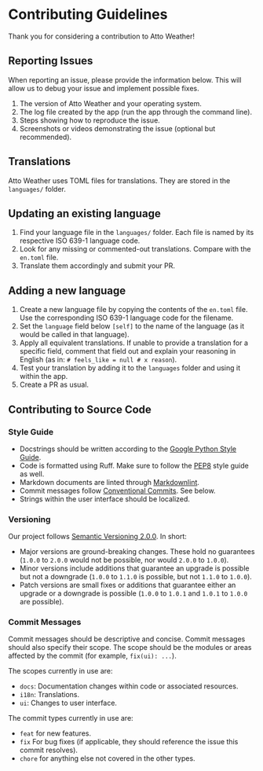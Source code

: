 # Contributing Guidelines

Thank you for considering a contribution to Atto Weather!

## Reporting Issues

When reporting an issue, please provide the information below. This will allow us to debug your issue and implement possible fixes.

1) The version of Atto Weather and your operating system.
2) The log file created by the app (run the app through the command line).
3) Steps showing how to reproduce the issue.
4) Screenshots or videos demonstrating the issue (optional but recommended).

## Translations

Atto Weather uses TOML files for translations. They are stored in the `languages/` folder.

## Updating an existing language

1) Find your language file in the `languages/` folder. Each file is named by its respective ISO 639-1 language code.
2) Look for any missing or commented-out translations. Compare with the `en.toml` file.
3) Translate them accordingly and submit your PR.

## Adding a new language

1) Create a new language file by copying the contents of the `en.toml` file. Use the corresponding ISO 639-1 language code for the filename.
2) Set the `language` field below `[self]` to the name of the language (as it would be called in that language).
3) Apply all equivalent translations. If unable to provide a translation for a specific field, comment that field out and explain your reasoning in English (as in: `# feels_like = null # x reason`).
4) Test your translation by adding it to the `languages` folder and using it within the app.
5) Create a PR as usual.

## Contributing to Source Code

### Style Guide

- Docstrings should be written according to the [Google Python Style Guide](https://google.github.io/styleguide/pyguide.html#docstrings).
- Code is formatted using Ruff. Make sure to follow the [PEP8](https://www.python.org/dev/peps/pep-0008/) style guide as well.
- Markdown documents are linted through [Markdownlint](https://github.com/DavidAnson/markdownlint).
- Commit messages follow [Conventional Commits](https://www.conventionalcommits.org/en/v1.0.0/). See below.
- Strings within the user interface should be localized.

### Versioning

Our project follows [Semantic Versioning 2.0.0](https://semver.org/spec/v2.0.0.html). In short:

- Major versions are ground-breaking changes. These hold no guarantees (`1.0.0` to `2.0.0` would not be possible, nor would `2.0.0` to `1.0.0`).
- Minor versions include additions that guarantee an upgrade is possible but not a downgrade (`1.0.0` to `1.1.0` is possible, but not `1.1.0` to `1.0.0`).
- Patch versions are small fixes or additions that guarantee either an upgrade or a downgrade is possible (`1.0.0` to `1.0.1` and `1.0.1` to `1.0.0` are possible).

### Commit Messages

Commit messages should be descriptive and concise. Commit messages should also specify their scope. The scope should be the modules or areas affected by the commit (for example, `fix(ui): ...`).

The scopes currently in use are:

- `docs`: Documentation changes within code or associated resources.
- `i18n`: Translations.
- `ui`: Changes to user interface.

The commit types currently in use are:

- `feat` for new features.
- `fix` For bug fixes (if applicable, they should reference the issue this commit resolves).
- `chore` for anything else not covered in the other types.
